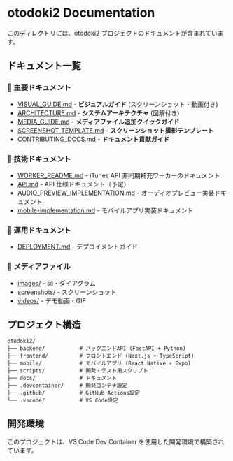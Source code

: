 # otodoki2 Documentation

このディレクトリには、otodoki2 プロジェクトのドキュメントが含まれています。

## ドキュメント一覧

### 📘 主要ドキュメント

- [VISUAL_GUIDE.md](./VISUAL_GUIDE.md) - **ビジュアルガイド** (スクリーンショット・動画付き)
- [ARCHITECTURE.md](./ARCHITECTURE.md) - **システムアーキテクチャ** (図解付き)
- [MEDIA_GUIDE.md](./MEDIA_GUIDE.md) - **メディアファイル追加クイックガイド**
- [SCREENSHOT_TEMPLATE.md](./SCREENSHOT_TEMPLATE.md) - **スクリーンショット撮影テンプレート**
- [CONTRIBUTING_DOCS.md](./CONTRIBUTING_DOCS.md) - **ドキュメント貢献ガイド**

### 🔧 技術ドキュメント

- [WORKER_README.md](./WORKER_README.md) - iTunes API 非同期補充ワーカーのドキュメント
- [API.md](./API.md) - API 仕様ドキュメント（予定）
- [AUDIO_PREVIEW_IMPLEMENTATION.md](./AUDIO_PREVIEW_IMPLEMENTATION.md) - オーディオプレビュー実装ドキュメント
- [mobile-implementation.md](./mobile-implementation.md) - モバイルアプリ実装ドキュメント

### 🚀 運用ドキュメント

- [DEPLOYMENT.md](./DEPLOYMENT.md) - デプロイメントガイド

### 📁 メディアファイル

- [images/](./images/) - 図・ダイアグラム
- [screenshots/](./screenshots/) - スクリーンショット
- [videos/](./videos/) - デモ動画・GIF

## プロジェクト構造

```
otodoki2/
├── backend/           # バックエンドAPI (FastAPI + Python)
├── frontend/          # フロントエンド (Next.js + TypeScript)
├── mobile/            # モバイルアプリ (React Native + Expo)
├── scripts/           # 開発・テスト用スクリプト
├── docs/              # ドキュメント
├── .devcontainer/     # 開発コンテナ設定
├── .github/           # GitHub Actions設定
└── .vscode/           # VS Code設定
```

## 開発環境

このプロジェクトは、VS Code Dev Container を使用した開発環境で構築されています。
